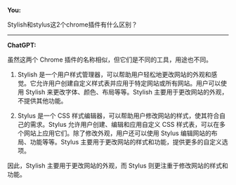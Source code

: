 **You:**

Stylish和stylus这2个chrome插件有什么区别？

* * *

**ChatGPT:**

虽然这两个 Chrome 插件的名称相似，但它们是不同的工具，用途也不同。

1.  Stylish 是一个用户样式管理器，可以帮助用户轻松地更改网站的外观和感觉。它允许用户创建自定义样式表并应用于特定网站或所有网站。用户可以使用 Stylish 来更改字体、颜色、布局等等。Stylish 主要用于更改网站的外观，不提供其他功能。
    
2.  Stylus 是一个 CSS 样式编辑器，可以帮助用户修改网站的样式，使其符合自己的需求。Stylus 允许用户创建、编辑和应用自定义 CSS 样式表，可以在多个网站上应用它们。除了修改外观，用户还可以使用 Stylus 编辑网站的布局、功能等等。Stylus 主要用于更改网站的样式和功能，提供更多的自定义选项。
    

因此，Stylish 主要用于更改网站的外观，而 Stylus 则更注重于修改网站的样式和功能。